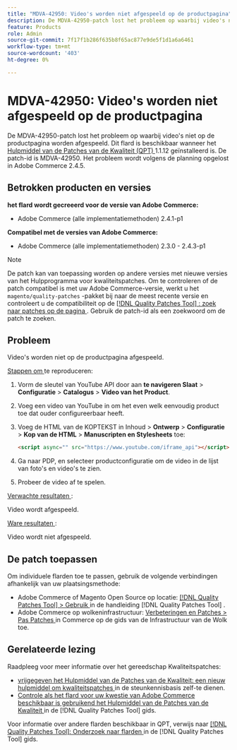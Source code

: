 ```yaml
---
title: "MDVA-42950: Video's worden niet afgespeeld op de productpagina"
description: De MDVA-42950-patch lost het probleem op waarbij video's niet op de productpagina worden afgespeeld. Deze patch is beschikbaar wanneer [Quality Patches Tool (QPT)] (https://experienceleague.adobe.com/en/docs/commerce-knowledge-base/kb/announcements/commerce-announcements/magento-quality-patches-released-new-tool-to-self-serve-quality-patches) 1.1.12 is geïnstalleerd. De patch-id is MDVA-42950. Het probleem wordt volgens de planning opgelost in Adobe Commerce 2.4.5.
feature: Products
role: Admin
source-git-commit: 7f17f1b286f635b8f65ac877e9de5f1d1a6a6461
workflow-type: tm+mt
source-wordcount: '403'
ht-degree: 0%

---
```


# MDVA-42950: Video&#39;s worden niet afgespeeld op de productpagina

De MDVA-42950-patch lost het probleem op waarbij video&#39;s niet op de productpagina worden afgespeeld. Dit flard is beschikbaar wanneer het [ Hulpmiddel van de Patches van de Kwaliteit (QPT) ](https://experienceleague.adobe.com/en/docs/commerce-knowledge-base/kb/announcements/commerce-announcements/magento-quality-patches-released-new-tool-to-self-serve-quality-patches) 1.1.12 geïnstalleerd is. De patch-id is MDVA-42950. Het probleem wordt volgens de planning opgelost in Adobe Commerce 2.4.5.

## Betrokken producten en versies

**het flard wordt gecreeerd voor de versie van Adobe Commerce:**

* Adobe Commerce (alle implementatiemethoden) 2.4.1-p1

**Compatibel met de versies van Adobe Commerce:**

* Adobe Commerce (alle implementatiemethoden) 2.3.0 - 2.4.3-p1

>[!NOTE]
>
>De patch kan van toepassing worden op andere versies met nieuwe versies van het Hulpprogramma voor kwaliteitspatches. Om te controleren of de patch compatibel is met uw Adobe Commerce-versie, werkt u het `magento/quality-patches` -pakket bij naar de meest recente versie en controleert u de compatibiliteit op de [[!DNL Quality Patches Tool] : zoek naar patches op de pagina ](https://experienceleague.adobe.com/en/docs/commerce-knowledge-base/kb/announcements/commerce-announcements/magento-quality-patches-released-new-tool-to-self-serve-quality-patches) . Gebruik de patch-id als een zoekwoord om de patch te zoeken.

## Probleem

Video&#39;s worden niet op de productpagina afgespeeld.

<u> Stappen om </u> te reproduceren:

1. Vorm de sleutel van YouTube API door aan **te navigeren Slaat** > **Configuratie** > **Catalogus** > **Video van het Product**.
1. Voeg een video van YouTube in om het even welk eenvoudig product toe dat ouder configureerbaar heeft.
1. Voeg de HTML van de KOPTEKST in Inhoud > **Ontwerp** > **Configuratie** > **Kop van de HTML** > **Manuscripten en Stylesheets** toe:

   ```HTML
   <script async="" src="https://www.youtube.com/iframe_api"></script>`
   ```

1. Ga naar PDP, en selecteer productconfiguratie om de video in de lijst van foto&#39;s en video&#39;s te zien.
1. Probeer de video af te spelen.

<u> Verwachte resultaten </u>:

Video wordt afgespeeld.

<u> Ware resultaten </u>:

Video wordt niet afgespeeld.

## De patch toepassen

Om individuele flarden toe te passen, gebruik de volgende verbindingen afhankelijk van uw plaatsingsmethode:

* Adobe Commerce of Magento Open Source op locatie: [[!DNL Quality Patches Tool]  > Gebruik ](/help/tools/quality-patches-tool/usage.md) in de handleiding [!DNL Quality Patches Tool] .
* Adobe Commerce op wolkeninfrastructuur: [ Verbeteringen en Patches > Pas Patches ](https://experienceleague.adobe.com/docs/commerce-cloud-service/user-guide/develop/upgrade/apply-patches.html) in Commerce op de gids van de Infrastructuur van de Wolk toe.

## Gerelateerde lezing

Raadpleeg voor meer informatie over het gereedschap Kwaliteitspatches:

* [ vrijgegeven het Hulpmiddel van de Patches van de Kwaliteit: een nieuw hulpmiddel om kwaliteitspatches ](https://experienceleague.adobe.com/en/docs/commerce-knowledge-base/kb/announcements/commerce-announcements/magento-quality-patches-released-new-tool-to-self-serve-quality-patches) in de steunkennisbasis zelf-te dienen.
* [ Controle als het flard voor uw kwestie van Adobe Commerce beschikbaar is gebruikend het Hulpmiddel van de Patches van de Kwaliteit ](/help/tools/quality-patches-tool/patches-available-in-qpt/check-patch-for-magento-issue-with-magento-quality-patches.md) in de [!DNL Quality Patches Tool] gids.

Voor informatie over andere flarden beschikbaar in QPT, verwijs naar [[!DNL Quality Patches Tool]: Onderzoek naar flarden ](https://experienceleague.adobe.com/tools/commerce-quality-patches/index.html) in de [!DNL Quality Patches Tool] gids.
